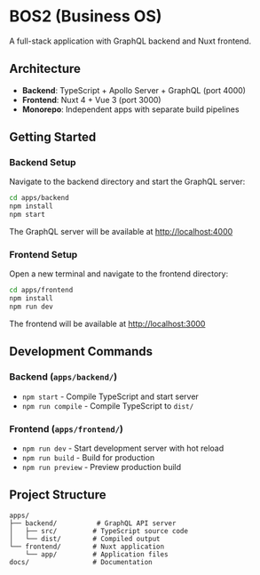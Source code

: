# BOS2 (Business OS)

A full-stack application with GraphQL backend and Nuxt frontend.

## Architecture

- **Backend**: TypeScript + Apollo Server + GraphQL (port 4000)
- **Frontend**: Nuxt 4 + Vue 3 (port 3000)
- **Monorepo**: Independent apps with separate build pipelines

## Getting Started

### Backend Setup

Navigate to the backend directory and start the GraphQL server:

```sh
cd apps/backend
npm install
npm start
```

The GraphQL server will be available at [http://localhost:4000](http://localhost:4000)

### Frontend Setup

Open a new terminal and navigate to the frontend directory:

```sh
cd apps/frontend
npm install
npm run dev
```

The frontend will be available at [http://localhost:3000](http://localhost:3000)

## Development Commands

### Backend (`apps/backend/`)
- `npm start` - Compile TypeScript and start server
- `npm run compile` - Compile TypeScript to `dist/`

### Frontend (`apps/frontend/`)
- `npm run dev` - Start development server with hot reload
- `npm run build` - Build for production
- `npm run preview` - Preview production build

## Project Structure

```
apps/
├── backend/          # GraphQL API server
│   ├── src/         # TypeScript source code
│   └── dist/        # Compiled output
└── frontend/        # Nuxt application
    └── app/         # Application files
docs/                # Documentation
```
